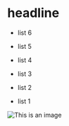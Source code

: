 # headline

- list 6
- list 5
- list 4

- list 3
- list 2
- list 1

![This is an image](https://myoctocat.com/assets/images/octocats/octocat-26.png)
